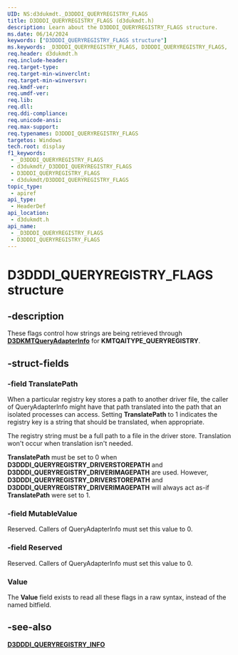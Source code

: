 ```yaml
---
UID: NS:d3dukmdt._D3DDDI_QUERYREGISTRY_FLAGS
title: D3DDDI_QUERYREGISTRY_FLAGS (d3dukmdt.h)
description: Learn about the D3DDDI_QUERYREGISTRY_FLAGS structure.
ms.date: 06/14/2024
keywords: ["D3DDDI_QUERYREGISTRY_FLAGS structure"]
ms.keywords: _D3DDDI_QUERYREGISTRY_FLAGS, D3DDDI_QUERYREGISTRY_FLAGS,
req.header: d3dukmdt.h
req.include-header: 
req.target-type: 
req.target-min-winverclnt: 
req.target-min-winversvr: 
req.kmdf-ver: 
req.umdf-ver: 
req.lib: 
req.dll: 
req.ddi-compliance: 
req.unicode-ansi: 
req.max-support: 
req.typenames: D3DDDI_QUERYREGISTRY_FLAGS
targetos: Windows
tech.root: display
f1_keywords:
 - _D3DDDI_QUERYREGISTRY_FLAGS
 - d3dukmdt/_D3DDDI_QUERYREGISTRY_FLAGS
 - D3DDDI_QUERYREGISTRY_FLAGS
 - d3dukmdt/D3DDDI_QUERYREGISTRY_FLAGS
topic_type:
 - apiref
api_type:
 - HeaderDef
api_location:
 - d3dukmdt.h
api_name:
 - _D3DDDI_QUERYREGISTRY_FLAGS
 - D3DDDI_QUERYREGISTRY_FLAGS
---
```


# D3DDDI_QUERYREGISTRY_FLAGS structure

## -description

These flags control how strings are being retrieved through [**D3DKMTQueryAdapterInfo**](../d3dkmthk/nf-d3dkmthk-d3dkmtqueryadapterinfo.md) for **KMTQAITYPE_QUERYREGISTRY**.

## -struct-fields

### -field TranslatePath

When a particular registry key stores a path to another driver file, the caller of QueryAdapterInfo might have that path translated into the path that an isolated processes can access.
Setting **TranslatePath** to 1 indicates the registry key is a string that should be translated, when appropriate.

The registry string must be a full path to a file in the driver store. Translation won't occur when translation isn't needed.

**TranslatePath** must be set to 0 when **D3DDDI_QUERYREGISTRY_DRIVERSTOREPATH** and **D3DDDI_QUERYREGISTRY_DRIVERIMAGEPATH** are used.
However, **D3DDDI_QUERYREGISTRY_DRIVERSTOREPATH** and **D3DDDI_QUERYREGISTRY_DRIVERIMAGEPATH** will always act as-if **TranslatePath** were set to 1.

### -field MutableValue

Reserved. Callers of QueryAdapterInfo must set this value to 0.

### -field Reserved

Reserved. Callers of QueryAdapterInfo must set this value to 0.

### Value

The **Value** field exists to read all these flags in a raw syntax, instead of the named bitfield.

## -see-also

[**D3DDDI_QUERYREGISTRY_INFO**](ns-d3dukmdt-_d3dddi_queryregistry_info.md)
